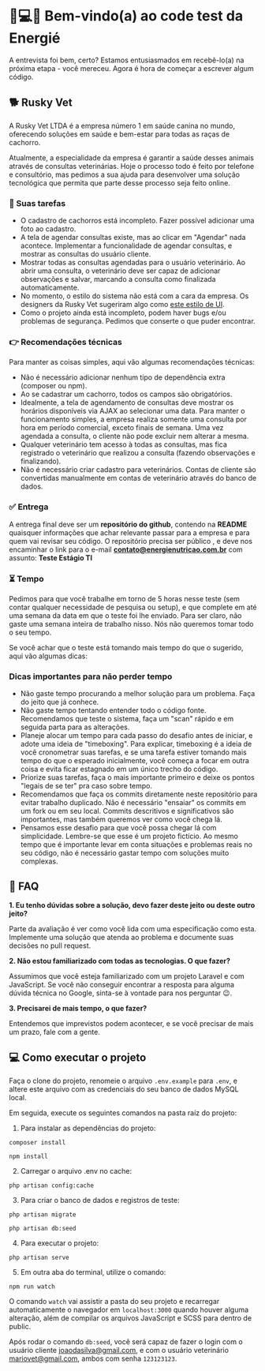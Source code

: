 # 👋💻😅 Bem-vindo(a) ao code test da Energié

A entrevista foi bem, certo? Estamos entusiasmados em recebê-lo(a) na próxima etapa - você mereceu. Agora é hora de começar a escrever algum código.

## 🐕 Rusky Vet

A Rusky Vet LTDA é a empresa número 1 em saúde canina no mundo, oferecendo soluções em saúde e bem-estar para todas as raças de cachorro.

Atualmente, a especialidade da empresa é garantir a saúde desses animais através de consultas veterinárias. Hoje o processo todo é feito por telefone e consultório, mas pedimos a sua ajuda para desenvolver uma solução tecnológica que permita que parte desse processo seja feito online.

### 🤹 Suas tarefas

* O cadastro de cachorros está incompleto. Fazer possível adicionar uma foto ao cadastro.
* A tela de agendar consultas existe, mas ao clicar em "Agendar" nada acontece. Implementar a funcionalidade de agendar consultas, e mostrar as consultas do usuário cliente.
* Mostrar todas as consultas agendadas para o usuário veterinário. Ao abrir uma consulta, o veterinário deve ser capaz de adicionar observações e salvar, marcando a consulta como finalizada automaticamente.
* No momento, o estilo do sistema não está com a cara da empresa. Os designers da Rusky Vet sugeriram algo como [este estilo de UI](https://i.ibb.co/C1WgBgV/rusky-ui-concept.png).
* Como o projeto ainda está incompleto, podem haver bugs e/ou problemas de segurança. Pedimos que conserte o que puder encontrar.

### 👉 Recomendações técnicas

Para manter as coisas simples, aqui vão algumas recomendações técnicas:

* Não é necessário adicionar nenhum tipo de dependência extra (composer ou npm).
* Ao se cadastrar um cachorro, todos os campos são obrigatórios.
* Idealmente, a tela de agendamento de consultas deve mostrar os horários disponíveis via AJAX ao selecionar uma data. Para manter o funcionamento simples, a empresa realiza somente uma consulta por hora em período comercial, exceto finais de semana. Uma vez agendada a consulta, o cliente não pode excluir nem alterar a mesma.
* Qualquer veterinário tem acesso à todas as consultas, mas fica registrado o veterinário que realizou a consulta (fazendo observações e finalizando).
* Não é necessário criar cadastro para veterinários. Contas de cliente são convertidas manualmente em contas de veterinário através do banco de dados.

### ✅ Entrega

<!-- A entrega final deve ser um [pull request](https://help.github.com/articles/creating-a-pull-request/) neste repositório, contendo na descrição quaisquer informações que achar relevante passar para a empresa e para quem vai revisar seu código.

Quando tiver finalizado, fale com a gente. -->
A entrega final deve ser um **repositório do github**, contendo na **README** quaisquer informações que achar relevante passar para a empresa e para quem vai revisar seu código. O repositório precisa ser público , e deve nos encaminhar o link para o e-mail **contato@energienutricao.com.br** com assunto: **Teste Estágio TI**

### ⏳ Tempo

Pedimos para que você trabalhe em torno de 5 horas nesse teste (sem contar qualquer necessidade de pesquisa ou setup), e que complete em até uma semana da data em que o teste foi lhe enviado. Para ser claro, não gaste uma semana inteira de trabalho nisso. Nós não queremos tomar todo o seu tempo.

Se você achar que o teste está tomando mais tempo do que o sugerido, aqui vão algumas dicas:

### Dicas importantes para não perder tempo

* Não gaste tempo procurando a melhor solução para um problema. Faça do jeito que já conhece.
* Não gaste tempo tentando entender todo o código fonte. Recomendamos que teste o sistema, faça um "scan" rápido e em seguida parta para as alterações.
* Planeje alocar um tempo para cada passo do desafio antes de iniciar, e adote uma ideia de "timeboxing". Para explicar, timeboxing é a ideia de você cronometrar suas tarefas, e se uma tarefa estiver tomando mais tempo do que o esperado inicialmente, você começa a focar em outra coisa e evita ficar estagnado em um único trecho do código.
* Priorize suas tarefas, faça o mais importante primeiro e deixe os pontos "legais de se ter" pra caso sobre tempo.
* Recomendamos que faça os commits diretamente neste repositório para evitar trabalho duplicado. Não é necessário "ensaiar" os commits em um fork ou em seu local. Commits descritivos e significativos são importantes, mas também queremos ver como você chega lá.
* Pensamos esse desafio para que você possa chegar lá com simplicidade. Lembre-se que esse é um projeto fictício. Ao mesmo tempo que é importante levar em conta situações e problemas reais no seu código, não é necessário gastar tempo com soluções muito complexas.

## 🙋 FAQ

**1. Eu tenho dúvidas sobre a solução, devo fazer deste jeito ou deste outro jeito?**

Parte da avaliação é ver como você lida com uma especificação como esta. Implemente uma solução que atenda ao problema e documente suas decisões no pull request.

**2. Não estou familiarizado com todas as tecnologias. O que fazer?**

Assumimos que você esteja familiarizado com um projeto Laravel e com JavaScript. Se você não conseguir encontrar a resposta para alguma dúvida técnica no Google, sinta-se à vontade para nos perguntar 😉.

**3. Precisarei de mais tempo, o que fazer?**

Entendemos que imprevistos podem acontecer, e se você precisar de mais um prazo, fale com a gente.

## 💻 Como executar o projeto

Faça o clone do projeto, renomeie o arquivo `.env.example` para `.env`, e altere este arquivo com as credenciais do seu banco de dados MySQL local.

Em seguida, execute os seguintes comandos na pasta raíz do projeto:

1. Para instalar as dependências do projeto:
```
composer install
```
```
npm install
```

2. Carregar o arquivo .env no cache:
```
php artisan config:cache
```

3. Para criar o banco de dados e registros de teste:
```
php artisan migrate
```
```
php artisan db:seed
```

4. Para executar o projeto:
```
php artisan serve
```

5. Em outra aba do terminal, utilize o comando:
```
npm run watch
```

O comando `watch` vai assistir a pasta do seu projeto e recarregar automaticamente o navegador em `localhost:3000` quando houver alguma alteração, além de compilar os arquivos JavaScript e SCSS para dentro de public.

Após rodar o comando `db:seed`, você será capaz de fazer o login com o usuário cliente joaodasilva@gmail.com, e com o usuário veterinário mariovet@gmail.com, ambos com senha `123123123`.
